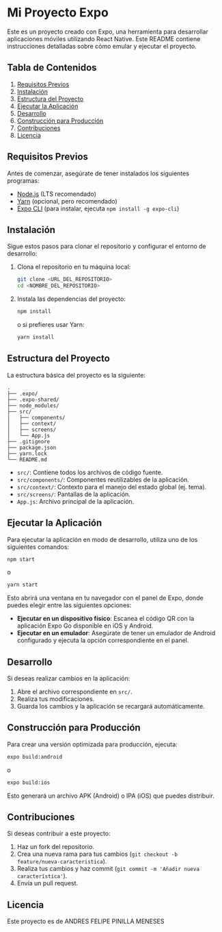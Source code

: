 # Mi Proyecto Expo

Este es un proyecto creado con Expo, una herramienta para desarrollar aplicaciones móviles utilizando React Native. Este README contiene instrucciones detalladas sobre cómo emular y ejecutar el proyecto.

## Tabla de Contenidos

1. [Requisitos Previos](#requisitos-previos)
2. [Instalación](#instalación)
3. [Estructura del Proyecto](#estructura-del-proyecto)
4. [Ejecutar la Aplicación](#ejecutar-la-aplicación)
5. [Desarrollo](#desarrollo)
6. [Construcción para Producción](#construcción-para-producción)
7. [Contribuciones](#contribuciones)
8. [Licencia](#licencia)

## Requisitos Previos

Antes de comenzar, asegúrate de tener instalados los siguientes programas:

- [Node.js](https://nodejs.org/) (LTS recomendado)
- [Yarn](https://yarnpkg.com/getting-started/install) (opcional, pero recomendado)
- [Expo CLI](https://docs.expo.dev/get-started/installation/) (para instalar, ejecuta `npm install -g expo-cli`)

## Instalación

Sigue estos pasos para clonar el repositorio y configurar el entorno de desarrollo:

1. Clona el repositorio en tu máquina local:

   ```bash
   git clone <URL_DEL_REPOSITORIO>
   cd <NOMBRE_DEL_REPOSITORIO>
   ```

2. Instala las dependencias del proyecto:

   ```bash
   npm install
   ```

   o si prefieres usar Yarn:

   ```bash
   yarn install
   ```

## Estructura del Proyecto

La estructura básica del proyecto es la siguiente:

```
.
├── .expo/
├── .expo-shared/
├── node_modules/
├── src/
│   ├── components/
│   ├── context/
│   ├── screens/
│   └── App.js
├── .gitignore
├── package.json
├── yarn.lock
└── README.md
```

- `src/`: Contiene todos los archivos de código fuente.
- `src/components/`: Componentes reutilizables de la aplicación.
- `src/context/`: Contexto para el manejo del estado global (ej. tema).
- `src/screens/`: Pantallas de la aplicación.
- `App.js`: Archivo principal de la aplicación.

## Ejecutar la Aplicación

Para ejecutar la aplicación en modo de desarrollo, utiliza uno de los siguientes comandos:

```bash
npm start
```

o

```bash
yarn start
```

Esto abrirá una ventana en tu navegador con el panel de Expo, donde puedes elegir entre las siguientes opciones:

- **Ejecutar en un dispositivo físico**: Escanea el código QR con la aplicación Expo Go disponible en iOS y Android.
- **Ejecutar en un emulador**: Asegúrate de tener un emulador de Android configurado y ejecuta la opción correspondiente en el panel.

## Desarrollo

Si deseas realizar cambios en la aplicación:

1. Abre el archivo correspondiente en `src/`.
2. Realiza tus modificaciones.
3. Guarda los cambios y la aplicación se recargará automáticamente.

## Construcción para Producción

Para crear una versión optimizada para producción, ejecuta:

```bash
expo build:android
```

o

```bash
expo build:ios
```

Esto generará un archivo APK (Android) o IPA (iOS) que puedes distribuir.

## Contribuciones

Si deseas contribuir a este proyecto:

1. Haz un fork del repositorio.
2. Crea una nueva rama para tus cambios (`git checkout -b feature/nueva-caracteristica`).
3. Realiza tus cambios y haz commit (`git commit -m 'Añadir nueva característica'`).
4. Envía un pull request.

## Licencia

Este proyecto es de ANDRES FELIPE PINILLA MENESES
